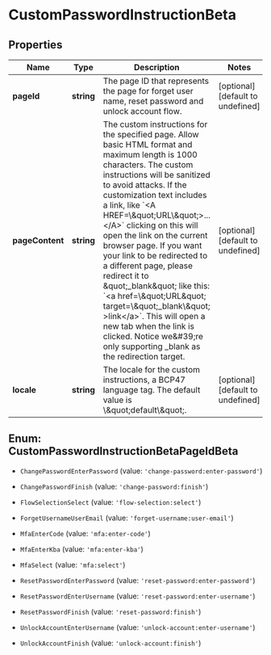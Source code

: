 # CustomPasswordInstructionBeta

## Properties

Name | Type | Description | Notes
------------ | ------------- | ------------- | -------------
**pageId** | **string** | The page ID that represents the page for forget user name, reset password and unlock account flow. | [optional] [default to undefined]
**pageContent** | **string** | The custom instructions for the specified page. Allow basic HTML format and maximum length is 1000 characters. The custom instructions will be sanitized to avoid attacks. If the customization text includes a link, like &#x60;&lt;A HREF&#x3D;\\\&quot;URL\\\&quot;&gt;...&lt;/A&gt;&#x60; clicking on this will open the link on the current browser page. If you want your link to be redirected to a different page, please redirect it to \&quot;_blank\&quot; like this: &#x60;&lt;a href&#x3D;\\\&quot;URL\&quot; target&#x3D;\\\&quot;_blank\\\&quot; &gt;link&lt;/a&gt;&#x60;. This will open a new tab when the link is clicked. Notice we\&#39;re only supporting _blank as the redirection target.  | [optional] [default to undefined]
**locale** | **string** | The locale for the custom instructions, a BCP47 language tag. The default value is \\\&quot;default\\\&quot;. | [optional] [default to undefined]



## Enum: CustomPasswordInstructionBetaPageIdBeta


* `ChangePasswordEnterPassword` (value: `'change-password:enter-password'`)

* `ChangePasswordFinish` (value: `'change-password:finish'`)

* `FlowSelectionSelect` (value: `'flow-selection:select'`)

* `ForgetUsernameUserEmail` (value: `'forget-username:user-email'`)

* `MfaEnterCode` (value: `'mfa:enter-code'`)

* `MfaEnterKba` (value: `'mfa:enter-kba'`)

* `MfaSelect` (value: `'mfa:select'`)

* `ResetPasswordEnterPassword` (value: `'reset-password:enter-password'`)

* `ResetPasswordEnterUsername` (value: `'reset-password:enter-username'`)

* `ResetPasswordFinish` (value: `'reset-password:finish'`)

* `UnlockAccountEnterUsername` (value: `'unlock-account:enter-username'`)

* `UnlockAccountFinish` (value: `'unlock-account:finish'`)



